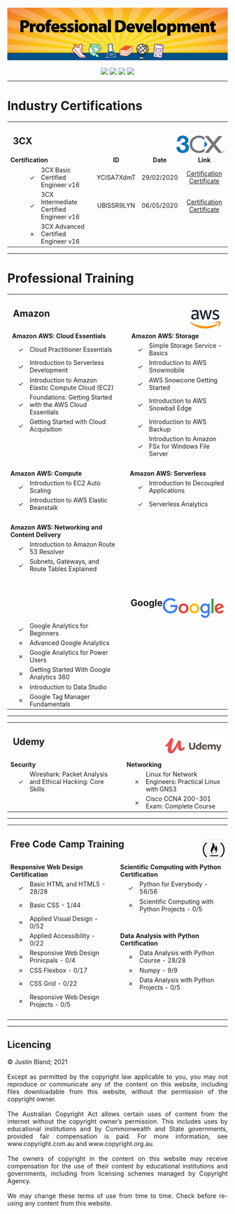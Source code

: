 <p align="center">
<img align="center" src="https://raw.githubusercontent.com/CrashOverrideProductions/ProfessionalDevelopment/main/header.jpg"> 

</p>


<!-- Repo Stats -->
<p align="center">
<img align="center" src="https://img.shields.io/github/commit-activity/m/CrashOverrideProductions/ProfessionalDevelopment"> 
<img align="center" src="https://img.shields.io/github/last-commit/CrashOverrideProductions/ProfessionalDevelopment"> 
<img align="center" src="https://img.shields.io/github/languages/code-size/CrashOverrideProductions/ProfessionalDevelopment"> 
<img align="center" src="https://img.shields.io/github/directory-file-count/CrashOverrideProductions/ProfessionalDevelopment">
</p>

---
# Industry Certifications

<table width="100%" border="0" align="center" style="max-width:900px;">
  <tbody>
    <tr>
      <td colspan="5" align="left" valign="bottom"><h2><strong>&nbsp;3CX</strong><img align="right" src="https://raw.githubusercontent.com/CrashOverrideProductions/ProfessionalDevelopment/main/images/3cxlogo.png" alt=""/></h2></td>
    </tr>
    <tr>
      <td colspan="2"><strong>Certification</strong></td>
      <td align="center"><strong>ID</strong></td>
      <td align="center"><strong>Date</strong></td>
      <td align="center"><strong>Link</strong></td>
    </tr>
    <tr>
      <td width="56" align="right">&check; </td>
      <td>3CX Basic Certified Engineer v16</td>
      <td align="center">YCISA7XdmT</td>
      <td align="center">29/02/2020</td>
      <td align="center"><a href="https://github.com/CrashOverrideProductions/ProfessionalDevelopment/blob/main/Professional Certifications/3CX Basic - Justin_Bland-YCISA7XdmT.pdf">Certification Certificate</a></td>
    </tr>
    <tr>
      <td align="right">&check; </td>
      <td>3CX Intermediate Certified Engineer v16</td>
      <td align="center">UBlSSR9LYN</td>
      <td align="center">06/05/2020</td>
      <td align="center"><a href="https://github.com/CrashOverrideProductions/ProfessionalDevelopment/blob/main/Professional Certifications/3CX Intermediate - Justin_Bland-UBlSSR9LYN.pdf">Certification Certificate</a></td>
    </tr>
    <tr>
      <td align="right">&cross; </td>
      <td>3CX Advanced Certified Engineer v16</td>
      <td align="center">&nbsp;</td>
      <td align="center">&nbsp;</td>
      <td align="center">&nbsp;</td>
    </tr>
  </tbody>
</table>



---

<!-- Professional Training without Certifications -->
# Professional Training
<table width="95%" border="0" align="center" style="max-width:900px;">
  <tbody>
    <tr>
      <td colspan="6" align="left" valign="bottom"><h2><strong>&nbsp;Amazon</strong><img align="right" src="https://github.com/CrashOverrideProductions/ProfessionalDevelopment/blob/main/images/awslogo.png?raw=true" alt=""/></h2></td>
    </tr>
    <tr>
      <td colspan="2"><strong>&nbsp;Amazon AWS: Cloud Essentials</strong></td>
      <td width="1%">&nbsp;</td>
      <td colspan="3"><strong>&nbsp;Amazon AWS: Storage </strong></td>
    </tr>
    <tr>
      <td width="30" align="right">&check; </td>
      <td>Cloud Practitioner Essentials</td>
      <td>&nbsp;</td>
      <td width="30" align="right">&check; </td>
      <td colspan="2">Simple Storage Service - Basics</td>
    </tr>
    <tr>
      <td align="right">&check; </td>
      <td>Introduction to Serverless Development </td>
      <td>&nbsp;</td>
      <td align="right">&check; </td>
      <td colspan="2"> Introduction to AWS Snowmobile </td>
    </tr>
    <tr>
      <td align="right">&check; </td>
      <td>Introduction to Amazon Elastic Compute Cloud (EC2)</td>
      <td>&nbsp;</td>
      <td align="right">&check; </td>
      <td colspan="2">AWS Snowcone Getting Started </td>
    </tr>
    <tr>
      <td align="right">&check; </td>
      <td>Foundations: Getting Started with the AWS Cloud Essentials </td>
      <td>&nbsp;</td>
      <td align="right">&check; </td>
      <td colspan="2">Introduction to AWS Snowball Edge </td>
    </tr>
    <tr>
      <td align="right">&check; </td>
      <td>Getting Started with Cloud Acquisition </td>
      <td>&nbsp;</td>
      <td align="right">&check; </td>
      <td colspan="2">Introduction to AWS Backup</td>
    </tr>
    <tr>
      <td align="right">&nbsp;</td>
      <td>&nbsp;</td>
      <td>&nbsp;</td>
      <td align="right">&check; </td>
      <td colspan="2">Introduction to Amazon FSx for Windows File Server </td>
    </tr>
    <tr>
      <td colspan="6">&nbsp;</td>
    </tr>
    <tr>
      <td colspan="2"><strong> Amazon AWS: Compute </strong></td>
      <td>&nbsp;</td>
      <td colspan="3"><strong>Amazon AWS: Serverless </strong></td>
    </tr>
    <tr>
      <td align="right">&check; </td>
      <td>Introduction to EC2 Auto Scaling </td>
      <td>&nbsp;</td>
      <td align="right">&check; </td>
      <td colspan="2">Introduction to Decoupled Applications </td>
    </tr>
    <tr>
      <td align="right">&check; </td>
      <td>Introduction to AWS Elastic Beanstalk </td>
      <td>&nbsp;</td>
      <td align="right">&check; </td>
      <td colspan="2">Serverless Analytics </td>
    </tr>
    <tr>
      <td colspan="6">&nbsp;</td>
    </tr>
    <tr>
      <td colspan="2"><strong>Amazon AWS: Networking and Content Delivery </strong></td>
      <td>&nbsp;</td>
      <td colspan="3">&nbsp;</td>
    </tr>
    <tr>
      <td align="right">&check; </td>
      <td> Introduction to Amazon Route 53 Resolver</td>
      <td>&nbsp;</td>
      <td colspan="3">&nbsp;</td>
    </tr>
    <tr>
      <td align="right">&check; </td>
      <td>Subnets, Gateways, and Route Tables Explained </td>
      <td>&nbsp;</td>
      <td colspan="3">&nbsp;</td>
    </tr>
    <tr>
      <td colspan="6" align="right">&nbsp;</td>
    </tr>
    <tr>
      <td colspan="6" align="right"><h2><strong>Google</strong><img align="right" src="https://github.com/CrashOverrideProductions/ProfessionalDevelopment/blob/main/images/googlelogo.png?raw=true" alt=""/></h2></td>
    </tr>
    <tr>
      <td align="right">&check; </td>
      <td>Google Analytics for Beginners</td>
      <td>&nbsp;</td>
      <td colspan="3">&nbsp;</td>
    </tr>
    <tr>
      <td align="right">&cross; </td>
      <td>Advanced Google Analytics</td>
      <td>&nbsp;</td>
      <td colspan="3">&nbsp;</td>
    </tr>
    <tr>
      <td align="right">&cross; </td>
      <td>Google Analytics for Power Users</td>
      <td>&nbsp;</td>
      <td colspan="3">&nbsp;</td>
    </tr>
    <tr>
      <td align="right">&cross; </td>
      <td>Getting Started With Google Analytics 360</td>
      <td>&nbsp;</td>
      <td colspan="3">&nbsp;</td>
    </tr>
    <tr>
      <td align="right">&cross; </td>
      <td>Introduction to Data Studio</td>
      <td>&nbsp;</td>
      <td colspan="3">&nbsp;</td>
    </tr>
    <tr>
      <td align="right">&cross; </td>
      <td>Google Tag Manager Fundamentals</td>
      <td>&nbsp;</td>
      <td colspan="3">&nbsp;</td>
    </tr>
  </tbody>
</table>





---

<!-- Other Training -->
<table width="95%" border="0" align="center" style="max-width:900px;">
  <tbody>
    <tr>
      <td colspan="6" align="left" valign="bottom"><h2><strong>&nbsp;Udemy</strong><img align="right" src="https://raw.githubusercontent.com/CrashOverrideProductions/ProfessionalDevelopment/main/images/udemylogo.png" alt=""/></h2></td>
    </tr>
    <tr>
      <td colspan="2"><strong>Security</strong></td>
      <td width="1%">&nbsp;</td>
      <td colspan="3"><strong>Networking</strong></td>
    </tr>
    <tr>
      <td width="30" align="right">&check; </td>
      <td>Wireshark: Packet Analysis and Ethical Hacking: Core Skills</td>
      <td>&nbsp;</td>
      <td width="30" align="right">&cross; </td>
      <td colspan="2">Linux for Network Engineers: Practical Linux with GNS3</td>
    </tr>
    <tr>
      <td align="right">&nbsp;</td>
      <td>&nbsp;</td>
      <td>&nbsp;</td>
      <td align="right">&cross; </td>
      <td colspan="2">Cisco CCNA 200-301 Exam: Complete Course</td>
    </tr>
  </tbody>
</table>

---

<table width="100%" border="0" align="center" style="max-width:900px;">
  <tbody>
    <tr>
      <td colspan="6" align="left" valign="middle"><h2>Free Code Camp Training
      <img align="right" src="https://github.com/CrashOverrideProductions/ProfessionalDevelopment/blob/main/images/fcclogo.png?raw=true" alt=""/></h2></td>
    </tr>
    <tr>
      <td colspan="2"><strong>Responsive Web Design Certification</strong></td>
      <td width="1%">&nbsp;</td>
      <td colspan="3"><strong>Scientific Computing with Python Certification</strong></td>
    </tr>
    <tr>
      <td width="30" align="right">&check; </td>
      <td>Basic HTML and HTML5 - 28/28</td>
      <td>&nbsp;</td>
      <td width="30" align="right">&check; </td>
      <td colspan="2">Python for Everybody - 56/56</td>
    </tr>
    <tr>
      <td align="right">&cross; </td>
      <td>Basic CSS - 1/44</td>
      <td>&nbsp;</td>
      <td align="right">&cross; </td>
      <td colspan="2">Scientific Computing with Python Projects - 0/5</td>
    </tr>
    <tr>
      <td align="right">&cross; </td>
      <td>Applied Visual Design - 0/52</td>
      <td>&nbsp;</td>
      <td colspan="3" align="right">&nbsp;</td>
    </tr>
    <tr>
      <td align="right">&cross; </td>
      <td>Applied Accessibility - 0/22</td>
      <td>&nbsp;</td>
      <td colspan="3" align="left"><strong>Data Analysis with Python Certification</strong></td>
    </tr>
    <tr>
      <td align="right">&cross; </td>
      <td>Responsive Web Design Prinicpals - 0/4</td>
      <td>&nbsp;</td>
      <td align="right">&cross; </td>
      <td colspan="2">Data Analysis with Python Course - 28/28</td>
    </tr>
    <tr>
      <td align="right">&cross; </td>
      <td>CSS Flexbox - 0/17</td>
      <td>&nbsp;</td>
      <td align="right">&cross; </td>
      <td colspan="2">Numpy - 9/9</td>
    </tr>
    <tr>
      <td align="right">&cross; </td>
      <td>CSS Grid - 0/22</td>
      <td>&nbsp;</td>
      <td align="right">&cross; </td>
      <td colspan="2"> Data Analysis with Python Projects - 0/5</td>
    </tr>
    <tr>
      <td align="right">&cross; </td>
      <td>Responsive Web Design Projects - 0/5</td>
      <td>&nbsp;</td>
      <td colspan="3">&nbsp;</td>
    </tr>
    <tr>
      <td colspan="6">&nbsp;</td>
    </tr>
  </tbody>
</table>



---

## Licencing 
<p align="justify">
© Justin Bland; 2021
<br><br>
Except as permitted by the copyright law applicable to you, you may not reproduce or communicate any of the content on this website, including files downloadable from this website, without the permission of the copyright owner.
<br><br>
The Australian Copyright Act allows certain uses of content from the internet without the copyright owner’s permission. This includes uses by educational institutions and by Commonwealth and State governments, provided fair compensation is paid. For more information, see www.copyright.com.au and www.copyright.org.au.
<br><br>
The owners of copyright in the content on this website may receive compensation for the use of their content by educational institutions and governments, including from licensing schemes managed by Copyright Agency.
<br><br>
We may change these terms of use from time to time. Check before re-using any content from this website.
</p>
